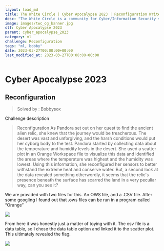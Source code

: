 ```yaml
---
layout: load_md
title: The White Circle | Cyber Apocalypse 2023 | Reconfiguration Writeup
desc: "The White Circle is a community for Cyber/Information Security students, enthusiasts and professionals. You can discuss anything related to Security, share your knowledge with others, get help when you need it and proceed further in your journey with amazing people from all over the world."
image: images/twc_og_banner.jpg
ctf: Cyber Apocalypse 2023
parent: cyber_apocalypse_2023
category: ml
challenge: Reconfiguration
tags: "ml, bobby"
date: 2023-03-27T00:00:00+00:00
last_modified_at: 2023-03-27T00:00:00+00:00
---
```


<h1 class="heading card-title white-text">Cyber Apocalypse 2023</h1>

## Reconfiguration
> Solved by : Bobbysox

Challenge description


> Reconfiguration
> As Pandora set out on her quest to find the ancient alien relic, she knew that the journey would be treacherous. The desert was vast and unforgiving, and the harsh conditions would put her cyborg body to the test. Pandora started by collecting data about the temperature and humidity levels in the desert. She used a scatter plot in an Orange Workspace file to visualize this data and identified the areas where the temperature was highest and the humidity was lowest. Using this information, she reconfigured her sensors to better withstand the extreme heat and conserve water. But, a second look at the data revealed something otherwordly, it seems that the relic's presence beneath the surface has scarred the land in a very peculiar way, can you see it?

We are provided with two files for this. An OWS file, and a .CSV file. After some googling I found out that .ows files can be run in a program called “Orange”


![](https://i.imgur.com/J23sbiB.png)


From here it was honestly just a matter of toying with it. The csv file is a data table, so I chose the data table option and linked it to the scatter plot. This ultimately revealed the flag.

![](https://i.imgur.com/OOVgwTm.png)


